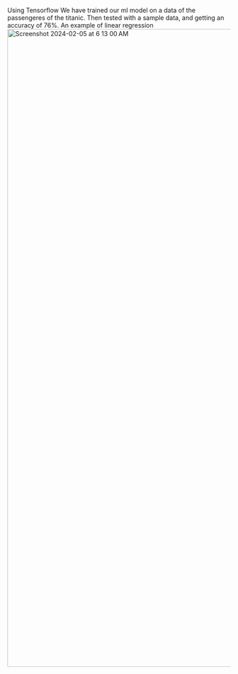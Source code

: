Using Tensorflow 
We have trained our ml model on a data of the passengeres of the titanic. Then tested with a sample data, and getting an accuracy of 76%.
An example of linear regression
<img width="1440" alt="Screenshot 2024-02-05 at 6 13 00 AM" src="https://github.com/2manas1/titanic-survival-ml-model/assets/95990830/b8bcbfc0-ac01-4b31-88d0-621831ff48e1">

